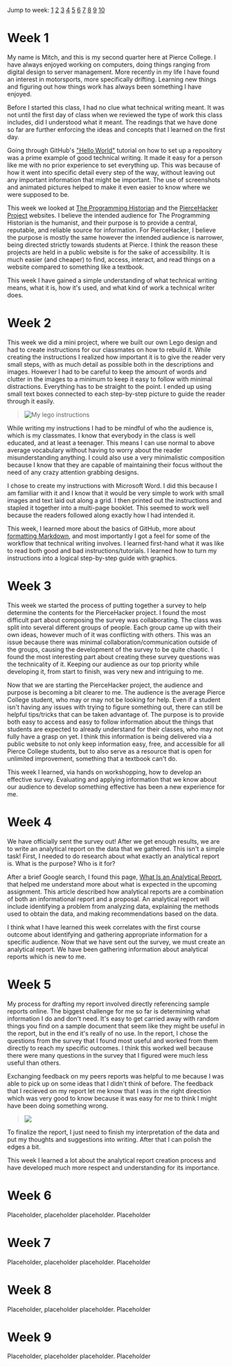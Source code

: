 Jump to week:
[1](#Week-1) [2](#Week-2) [3](#Week-3) [4](#Week-4) [5](#Week-5) [6](#Week-6) [7](#Week-7) [8](#Week-8) [9](#Week-9) [10](#Week-10)
# Week 1
My name is Mitch, and this is my second quarter here at Pierce College. I have always enjoyed working on computers, doing things ranging from digital design to server management. More recently in my life I have found an interest in motorsports, more specifically drifting. Learning new things and figuring out how things work has always been something I have enjoyed.

Before I started this class, I had no clue what technical writing meant. It was not until the first day of class when we reviewed the type of work this class includes, did I understood what it meant. The readings that we have done so far are further enforcing the ideas and concepts that I learned on the first day.

Going through GitHub's ["Hello World"](https://guides.github.com/activities/hello-world/) tutorial on how to set up a repository was a prime example of good technical writing. It made it easy for a person like me with no prior experience to set everything up. This was because of how it went into specific detail every step of the way, without leaving out any important information that might be important. The use of screenshots and animated pictures helped to make it even easier to know where we were supposed to be.

This week we looked at [The Programming Historian](https://programminghistorian.org/) and the [PierceHacker Project](https://jloan.github.io/pierce-hacker/) websites. I believe the intended audience for The Programming Historian is the humanist, and their purpose is to provide a central, reputable, and reliable source for information. For PierceHacker, I believe the purpose is mostly the same however the intended audience is narrower, being directed strictly towards students at Pierce. I think the reason these projects are held in a public website is for the sake of accessibility. It is much easier (and cheaper) to find, access, interact, and read things on a website compared to something like a textbook.

This week I have gained a simple understanding of what technical writing means, what it is, how it's used, and what kind of work a technical writer does.
# Week 2
This week we did a mini project, where we built our own Lego design and had to create instructions for our classmates on how to rebuild it. While creating the instructions I realized how important it is to give the reader very small steps, with as much detail as possible both in the descriptions and images. However I had to be careful to keep the amount of words and clutter in the images to a minimum to keep it easy to follow with minimal distractions. Everything has to be straight to the point. I ended up using small text boxes connected to each step-by-step picture to guide the reader through it easily.
> ![My lego instructions](http://puu.sh/DgPUx/a34f8120d6.jpg)

While writing my instructions I had to be mindful of who the audience is, which is my classmates. I know that everybody in the class is well educated, and at least a teenager. This means I can use normal to above average vocabulary without having to worry about the reader misunderstanding anything. I could also use a very minimalistic composition because I know that they are capable of maintaining their focus without the need of any crazy attention grabbing designs.

I chose to create my instructions with Microsoft Word. I did this because I am familiar with it and I know that it would be very simple to work with small images and text laid out along a grid. I then printed out the instructions and stapled it together into a multi-page booklet. This seemed to work well because the readers followed along exactly how I had intended it.

This week, I learned more about the basics of GitHub, more about [formatting Markdown](https://github.com/mitchrosaaen/ENGL235/blob/master/markdown.md), and most importantly I got a feel for some of the workflow that technical writing involves. I learned first-hand what it was like to read both good and bad instructions/tutorials. I learned how to turn my instructions into a logical step-by-step guide with graphics.
# Week 3
This week we started the process of putting together a survey to help determine the contents for the PierceHacker project. I found the most difficult part about composing the survey was collaborating. The class was split into several different groups of people. Each group came up with their own ideas, however much of it was conflicting with others. This was an issue because there was minimal collaboration/communication outside of the groups, causing the development of the survey to be quite chaotic. I found the most interesting part about creating these survey questions was the technicality of it. Keeping our audience as our top priority while developing it, from start to finish, was very new and intriguing to me.

Now that we are starting the PierceHacker project, the audience and purpose is becoming a bit clearer to me. The audience is the average Pierce College student, who may or may not be looking for help. Even if a student isn't having any issues with trying to figure something out, there can still be helpful tips/tricks that can be taken advantage of. The purpose is to provide both easy to access and easy to follow information about the things that students are expected to already understand for their classes, who may not fully have a grasp on yet. I think this information is being delivered via a public website to not only keep information easy, free, and accessible for all Pierce College students, but to also serve as a resource that is open for unlimited improvement, something that a textbook can't do.

This week I learned, via hands on workshopping, how to develop an effective survey. Evaluating and applying information that we know about our audience to develop something effective has been a new experience for me.
# Week 4
We have officially sent the survey out! After we get enough results, we are to write an analytical report on the data that we gathered. This isn't a simple task! First, I needed to do research about what exactly an analytical report is. What is the purpose? Who is it for?

After a brief Google search, I found this page, [What Is an Analytical Report](https://penandthepad.com/info-8708712-analytical-report.html), that helped me understand more about what is expected in the upcoming assignment. This article described how analytical reports are a combination of both an informational report and a proposal. An analytical report will include identifying a problem from analyzing data, explaining the methods used to obtain the data, and making recommendations based on the data.

I think what I have learned this week correlates with the first course outcome about identifying and gathering appropriate information for a specific audience. Now that we have sent out the survey, we must create an analytical report. We have been gathering information about analytical reports which is new to me.
# Week 5
My process for drafting my report involved directly referencing sample reports online. The biggest challenge for me so far is determining what information I do and don't need. It's easy to get carried away with random things you find on a sample document that seem like they might be useful in the report, but in the end it's really of no use. In the report, I chose the questions from the survey that I found most useful and worked from them directly to reach my specific outcomes. I think this worked well because there were many questions in the survey that I figured were much less useful than others.

Exchanging feedback on my peers reports was helpful to me because I was able to pick up on some ideas that I didn't think of before. The feedback that I recieved on my report let me know that I was in the right direction which was very good to know because it was easy for me to think I might have been doing something wrong. 
> ![](http://puu.sh/DrEdE/6c718de417.png)

To finalize the report, I just need to finish my interpretation of the data and put my thoughts and suggestions into writing. After that I can polish the edges a bit.

This week I learned a lot about the analytical report creation process and have developed much more respect and understanding for its importance.
# Week 6
Placeholder, placeholder placeholder. Placeholder
# Week 7
Placeholder, placeholder placeholder. Placeholder
# Week 8
Placeholder, placeholder placeholder. Placeholder
# Week 9
Placeholder, placeholder placeholder. Placeholder
